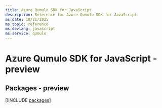 ```yaml
---
title: Azure Qumulo SDK for JavaScript
description: Reference for Azure Qumulo SDK for JavaScript
ms.date: 10/21/2025
ms.topic: reference
ms.devlang: javascript
ms.service: qumulo
---
```

# Azure Qumulo SDK for JavaScript - preview
## Packages - preview
[!INCLUDE [packages](qumulo-index.md)]